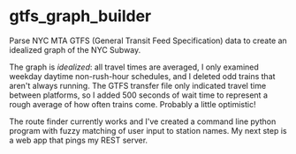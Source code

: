# gtfs_graph_builder
Parse NYC MTA GTFS (General Transit Feed Specification) data to create an idealized graph of the NYC Subway.

The graph is *idealized*: all travel times are averaged, I only examined weekday daytime non-rush-hour schedules, and I deleted odd trains that aren't always running. The GTFS transfer file only indicated travel time between platforms, so I added 500 seconds of wait time to represent a rough average of how often trains come. Probably a little optimistic!

The route finder currently works and I've created a command line python program with fuzzy matching of user input to station names. My next step is a web app that pings my REST server.
